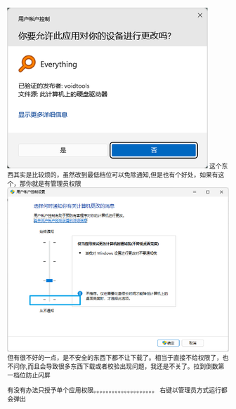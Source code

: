 ![image-20241164019125.png|331](00_sync/ZZ%E7%9E%8E%E5%86%99/%E5%85%B3%E4%BA%8EWIN%E6%89%93%E5%BC%80%E8%BD%AF%E4%BB%B6%E9%83%BD%E8%A6%81%E7%82%B9%E6%98%AF/%E5%85%B3%E4%BA%8EWIN%E6%89%93%E5%BC%80%E8%BD%AF%E4%BB%B6%E9%83%BD%E8%A6%81%E7%82%B9%E6%98%AF/image-20241164019125.png)
这个东西其实是比较烦的，虽然改到最低档位可以免除通知,但是也有个好处，如果有这个，那你就是有管理员权限
![image-202411640505.png|350](00_sync/ZZ%E7%9E%8E%E5%86%99/%E5%85%B3%E4%BA%8EWIN%E6%89%93%E5%BC%80%E8%BD%AF%E4%BB%B6%E9%83%BD%E8%A6%81%E7%82%B9%E6%98%AF/%E5%85%B3%E4%BA%8EWIN%E6%89%93%E5%BC%80%E8%BD%AF%E4%BB%B6%E9%83%BD%E8%A6%81%E7%82%B9%E6%98%AF/image-202411640505.png)
但有很不好的一点，是不安全的东西下都不让下载了。相当于直接不给权限了，也不问你,而且会导致很多东西下载或者校验出现问题，我还是不关了。拉到倒数第一档位防止闪屏


有没有办法只授予单个应用权限。。。。。。。。。。。。。。。。。。。。
右键以管理员方式运行都会弹出